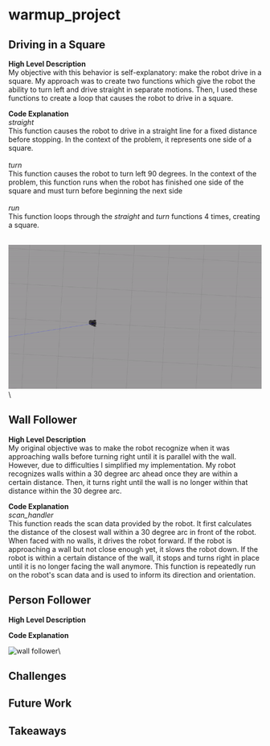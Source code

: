 # warmup_project

## Driving in a Square
__High Level Description__<br/>
My objective with this behavior is self-explanatory: make the robot drive in a square.  My approach was to create two functions which give the robot the ability to turn left and drive straight in separate motions.  Then, I used these functions to create a loop that causes the robot to drive in a square.<br/>

__Code Explanation__<br/>
*straight*<br/>
This function causes the robot to drive in a straight line for a fixed distance before stopping.  In the context of the problem, it represents one side of a square.<br/><br/>
*turn*<br/>
This function causes the robot to turn left 90 degrees.  In the context of the problem, this function runs when the robot has finished one side of the square and must turn before beginning the next side<br/><br/>
*run*<br/>
This function loops through the *straight* and *turn* functions 4 times, creating a square.
<br/><br/>

![Driving in a Square](./driving_in_a_square.gif)\

## Wall Follower
__High Level Description__<br/>
My original objective was to make the robot recognize when it was approaching walls before turning right until it is parallel with the wall.  However, due to difficulties I simplified my implementation.  My robot recognizes walls within a 30 degree arc ahead once they are within a certain distance.  Then, it turns right until the wall is no longer within that distance within the 30 degree arc.

__Code Explanation__<br/>
*scan_handler*<br/>
This function reads the scan data provided by the robot.  It first calculates the distance of the closest wall within a 30 degree arc in front of the robot.  When faced with no walls, it drives the robot forward.  If the robot is approaching a wall but not close enough yet, it slows the robot down.  If the robot is within a certain distance of the wall, it stops and turns right in place until it is no longer facing the wall anymore.  This function is repeatedly run on the robot's scan data and is used to inform its direction and orientation.

## Person Follower
__High Level Description__<br/>

__Code Explanation__<br/>

![wall follower](./wall_follower.gif)\

## Challenges

## Future Work

## Takeaways
